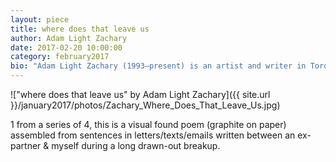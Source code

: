 ```yaml
---
layout: piece
title: where does that leave us
author: Adam Light Zachary
date: 2017-02-20 10:00:00
category: february2017
bio: "Adam Light Zachary (1993–present) is an artist and writer in Toronto."
---
```


!["where does that leave us" by Adam Light Zachary]({{ site.url }}/january2017/photos/Zachary_Where_Does_That_Leave_Us.jpg)

1 from a series of 4, this is a visual found poem (graphite on paper) assembled from sentences in letters/texts/emails written between an ex-partner & myself during a long drawn-out breakup. 